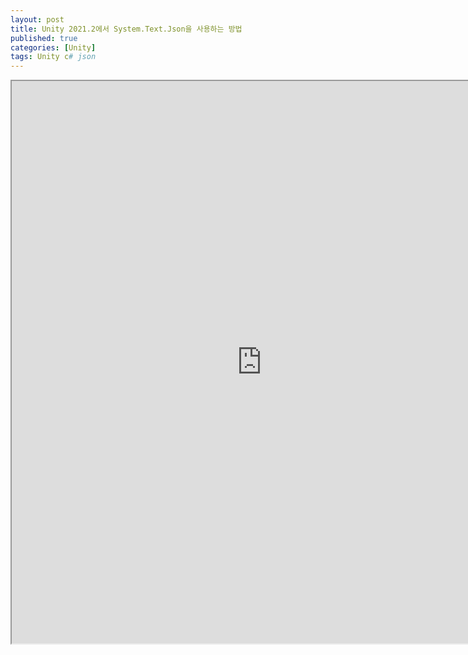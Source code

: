 ```yaml
---
layout: post
title: Unity 2021.2에서 System.Text.Json을 사용하는 방법
published: true
categories: [Unity]
tags: Unity c# json 
---
```

<iframe width="800" height="900" src="https://docs.google.com/document/d/e/2PACX-1vTKyzAnpGMqQb7dX0Udee1dz-vLN-ESVfQEmoC-3r-fmI9S9zTSuZs_VaNIPGUsyxB8WahjrOnRVBdp/pub?embedded=true"></iframe>    
  
  